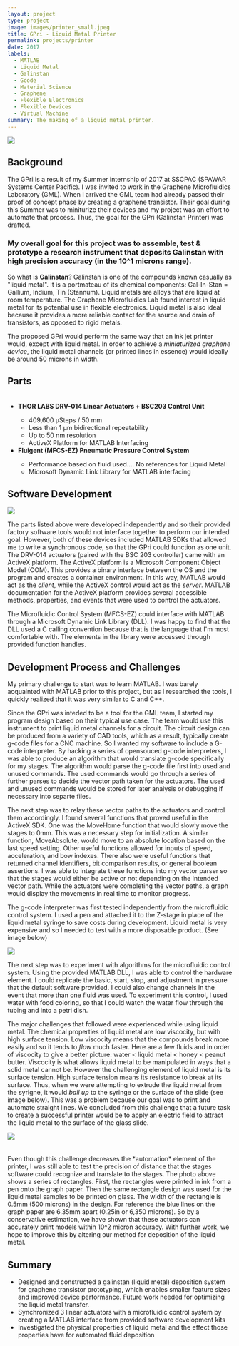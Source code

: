 ```yaml
---
layout: project
type: project
image: images/printer_small.jpeg
title: GPri - Liquid Metal Printer
permalink: projects/printer
date: 2017
labels:
  - MATLAB
  - Liquid Metal
  - Galinstan
  - Gcode
  - Material Science
  - Graphene
  - Flexible Electronics
  - Flexible Devices
  - Virtual Machine
summary: The making of a liquid metal printer. 
---
```


<div class="ui image">
  <img class="ui centered image" src="../images/printer_big.JPG">
</div>


## Background
The GPri is a result of my Summer internship of 2017 at SSCPAC (SPAWAR Systems Center Pacific). I was invited to work in the Graphene Microfluidics Laboratory (GML). When I arrived the GML team had already passed their proof of concept phase by creating a graphene transistor. Their goal during this Summer was to miniturize their devices and my project was an effort to automate that process. Thus, the goal for the GPri (Galinstan Printer) was drafted. 

### My overall goal for this project was to assemble, test & prototype a research instrument that deposits Galinstan with high precision accuracy (in the 10^1 microns range). 

So what is <b>Galinstan</b>? Galinstan is one of the compounds known casually as "liquid metal". It is a portmateau of its chemical components: Gal-In-Stan = Gallium, Indium, Tin (Stannum). Liquid metals are alloys that are liquid at room temperature. The Graphene Microfluidics Lab found interest in liquid metal for its potential use in flexible electronics. Liquid metal is also ideal because it provides a more reliable contact for the source and drain of transistors, as opposed to rigid metals. 

The proposed GPri would perform the same way that an ink jet printer would, except with liquid metal. In order to achieve a *miniaturized graphene device*, the liquid metal channels (or printed lines in essence) would ideally be around 50 microns in width. 

## Parts
<ul>
  <li><b> THOR LABS DRV-014 Linear Actuators + BSC203 Control Unit </b></li>
  <ul>
    <li> 409,600 µSteps / 50 mm  </li>
    <li> Less than 1 µm bidirectional repeatability </li>
    <li> Up to 50 nm resolution </li>
    <li> ActiveX Platform for MATLAB Interfacing </li>
  </ul>   

  <li><b> Fluigent (MFCS-EZ) Pneumatic Pressure Control System </b></li>
  <ul>
    <li> Performance based on fluid used.... No references for Liquid Metal </li>
    <li> Microsoft Dynamic Link Library for MATLAB interfacing </li>
  </ul>
</ul>


## Software Development
<div class= "ui segment">
  <img class="ui centered small image" src="../images/printer_diagram.png">
</div>

The parts listed above were developed independently and so their provided factory software tools would not interface together to perform our intended goal. However, both of these devices included MATLAB SDKs that allowed me to write a synchronous code, so that the GPri could function as one unit. The DRV-014 actuators (paired with the BSC 203 controller) came with an ActiveX platform. The ActiveX platform is a Microsoft Component Object Model (COM). This provides a binary interface between the OS and the program and creates a container environment. In this way, MATLAB would act as the *client*, while the ActiveX control would act as the *server*. MATLAB documentation for the ActiveX platform provides several accessible methods, properties, and events that were used to control the actuators. 

The Microfluidic Control System (MFCS-EZ) could interface with MATLAB through a Microsoft Dynamic Link Library (DLL). I was happy to find that the DLL used a C calling convention because that is the language that I'm most comfortable with. The elements in the library were accessed through provided function handles. 

## Development Process and Challenges
My primary challenge to start was to learn MATLAB. I was barely acquainted with MATLAB prior to this project, but as I researched the tools, I quickly realized that it was very similar to C and C++. 

Since the GPri was inteded to be a tool for the GML team, I started my program design based on their typical use case. The team would use this instrument to print liquid metal channels for a circuit. The circuit design can be produced from a variety of CAD tools, which as a result, typically create g-code files for a CNC machine. So I wanted my software to include a G-code interpreter. By hacking a series of opensouced g-code interpreters, I was able to produce an algorithm that would translate g-code specifically for my stages. The algorithm would parse the g-code file first into used and unused commands. The used commands would go through a series of further parses to decide the vector path taken for the actuators. The used and unused commands would be stored for later analysis or debugging if necessary into separte files. 


The next step was to relay these vector paths to the actuators and control them accordingly. I found several functions that proved useful in the ActiveX SDK. One was the MoveHome function that would slowly move the stages to 0mm. This was a necessary step for initialization. A similar function, MoveAbsolute, would move to an absolute location based on the last speed setting. Other useful functions allowed for inputs of speed, acceleration, and bow indexes. There also were useful functions that returned channel identifiers, bit comparison results, or general boolean assertions. I was able to integrate these functions into my vector parser so that the stages would either be active or not depending on the intended vector path. While the actuators were completing the vector paths, a graph would display the movements in real time to monitor progress. 

The g-code interpreter was first tested independently from the microfluidic control system. I used a pen and attached it to the Z-stage in place of the liquid metal syringe to save costs during development. Liquid metal is very expensive and so I needed to test with a more disposable product. (See image below)

<div class= "ui image">
   <img class="ui image" src="../images/printer_logo.JPG">
</div>

The next step was to experiment with algorithms for the microfluidic control system. Using the provided MATLAB DLL, I was able to control the hardware element. I could replicate the basic, start, stop, and adjustment in pressure that the default software provided. I could also change channels in the event that more than one fluid was used. To experiment this control, I used water with food coloring, so that I could watch the water flow through the tubing and into a petri dish.  

The major challenges that followed were experienced while using liquid metal. The chemical properties of liquid metal are low viscocity, but with high surface tension. Low viscocity means that the compounds break more easily and so it tends to *flow* much faster. Here are a few fluids and in order of viscocity to give a better picture: water < liquid metal < honey < peanut butter. Viscocity is what allows liquid metal to be manipulated in ways that a solid metal cannot be. However the challenging element of liquid metal is its surface tension. High surface tension means its resistance to break at its surface. Thus, when we were attempting to extrude the liquid metal from the syrigne, it would *ball up* to the syringe or the surface of the slide (see image below). This was a problem because our goal was to print and automate straight lines. We concluded from this challenge that a future task to create a successful printer would be to apply an electric field to attract the liquid metal to the surface of the glass slide. 
<br> 
<div class= "ui image">
  <img class="ui image" src="../images/priter_metal.JPG">
</div>
<br><br> 
Even though this challenge decreases the *automation* element of the printer, I was still able to test the precision of distance that the stages software could recognize and translate to the stages. The photo above shows a series of rectangles. First, the rectangles were printed in ink from a pen onto the graph paper. Then the same rectangle design was used for the liquid metal samples to be printed on glass. The width of the rectangle is 0.5mm (500 microns) in the design. For reference the blue lines on the graph paper are 6.35mm apart (0.25in or 6,350 microns). So by a conservative estimation, we have shown that these actuators can accurately print models within 10^2 micron accuracy. With further work, we hope to improve this by altering our method for deposition of the liquid metal. 

## Summary
<ul>
  <li> Designed and constructed a galinstan (liquid metal) deposition system for graphene transistor prototyping, which enables smaller feature sizes and improved device performance. Future work needed for optimizing the liquid metal transfer. </li>
  <li> Synchronized 3 linear actuators with a microfluidic control system by creating a MATLAB interface from provided software development kits </li>
<li> Investigated the physical properties of liquid metal and the effect those properties have for automated fluid deposition </li>
</ul>


